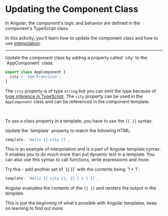 # Updating the Component Class

In Angular, the component's logic and behavior are defined in the component's TypeScript class.

In this activity, you'll learn how to update the component class and how to use [interpolation](/guide/templates/binding#render-dynamic-text-with-text-interpolation).

<hr />

<docs-workflow>

<docs-step title="Add a property called `city`">
Update the component class by adding a property called `city` to the `AppComponent` class.

```ts
export class AppComponent {
  city = 'San Francisco';
}
```

The `city` property is of type `string` but you can omit the type because of [type inference in TypeScript](https://www.typescriptlang.org/docs/handbook/type-inference.html). The `city` property can be used in the `AppComponent` class and can be referenced in the component template.

<br>

To use a class property in a template, you have to use the `{{ }}` syntax.
</docs-step>

<docs-step title="Update the component template">
Update the `template` property to match the following HTML:

```ts
template: `Hello {{ city }}`,
```

This is an example of interpolation and is a part of Angular template syntax. It enables you to do much more than put dynamic text in a template. You can also use this syntax to call functions, write expressions and more.
</docs-step>

<docs-step title="More practice with interpolation">
Try this - add another set of `{{ }}` with the contents being `1 + 1`:

```ts
template: `Hello {{ city }}, {{ 1 + 1 }}`,
```

Angular evaluates the contents of the `{{ }}` and renders the output in the template.
</docs-step>

</docs-workflow>

This is just the beginning of what's possible with Angular templates, keep on learning to find out more.
